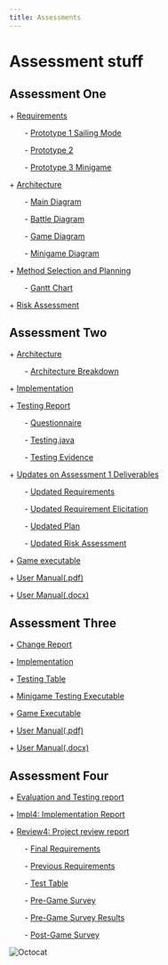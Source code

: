 ```yaml
---
title: Assessments
---
```


Assessment stuff
=====


## Assessment One
<p> + <a href="https://github.com/7SeasOfSomething/3.14Rates/blob/master/docs/assessment1/req1.pdf">Requirements </a></p>

<p> &nbsp;&nbsp;&nbsp;&nbsp;&nbsp;&nbsp; - <a href="https://raw.githubusercontent.com/7SeasOfSomething/3.14Rates/master/docs/assessment1/prototypes/SailingModePrototype1.jpg">Prototype 1 Sailing Mode</a></p>
<p> &nbsp;&nbsp;&nbsp;&nbsp;&nbsp;&nbsp; - <a href="https://raw.githubusercontent.com/7SeasOfSomething/3.14Rates/master/docs/assessment1/prototypes/Prototype2.jpg">Prototype 2</a></p>
<p> &nbsp;&nbsp;&nbsp;&nbsp;&nbsp;&nbsp; - <a href="https://raw.githubusercontent.com/7SeasOfSomething/3.14Rates/master/docs/assessment1/prototypes/MinigamePrototype3.jpg">Prototype 3 Minigame</a></p>


<p> + <a href="https://github.com/7SeasOfSomething/3.14Rates/blob/master/docs/assessment1/arch1.pdf">Architecture</a></p>

<p> &nbsp;&nbsp;&nbsp;&nbsp;&nbsp;&nbsp; - <a href="https://raw.githubusercontent.com/7SeasOfSomething/3.14Rates/master/docs/assessment1/architecture/ArchitectureMain.jpg">Main Diagram</a></p>
<p> &nbsp;&nbsp;&nbsp;&nbsp;&nbsp;&nbsp; - <a href="https://raw.githubusercontent.com/7SeasOfSomething/3.14Rates/master/docs/assessment1/architecture/ActivityDiagramBattle.jpg">Battle Diagram</a></p>
<p> &nbsp;&nbsp;&nbsp;&nbsp;&nbsp;&nbsp; - <a href="https://raw.githubusercontent.com/7SeasOfSomething/3.14Rates/master/docs/assessment1/architecture/ActivityDiagramGame.jpg">Game Diagram</a></p>
<p> &nbsp;&nbsp;&nbsp;&nbsp;&nbsp;&nbsp; - <a href="https://raw.githubusercontent.com/7SeasOfSomething/3.14Rates/master/docs/assessment1/architecture/ActivityDiagramMinigame.jpg">Minigame Diagram</a></p>


<p> + <a href="https://github.com/7SeasOfSomething/3.14Rates/blob/master/docs/assessment1/plan1.pdf">Method Selection and Planning</a></p> 

<p> &nbsp;&nbsp;&nbsp;&nbsp;&nbsp;&nbsp; - <a href="https://github.com/7SeasOfSomething/3.14Rates/blob/master/docs/assessment1/GanttChart1.pdf">Gantt Chart</a></p>


<p> + <a href="https://github.com/7SeasOfSomething/3.14Rates/blob/master/docs/assessment1/risk1.pdf">Risk Assessment</a></p>

## Assessment Two

<p> + <a href="https://github.com/7SeasOfSomething/3.14Rates/blob/master/docs/assessments2/Arch2%20(1).pdf">Architecture</a></p>

<p> &nbsp;&nbsp;&nbsp;&nbsp;&nbsp;&nbsp; - <a href="https://github.com/7SeasOfSomething/3.14Rates/blob/master/docs/assessments2/Architecture%20Breakdown%20(1).pdf">Architecture Breakdown</a></p>


<p> + <a href="https://github.com/7SeasOfSomething/3.14Rates/blob/master/docs/assessments2/Impl2.pdf">Implementation</a></p>

<p> + <a href="https://github.com/7SeasOfSomething/3.14Rates/blob/master/docs/assessments2/Test2.pdf">Testing Report</a></p>

<p> &nbsp;&nbsp;&nbsp;&nbsp;&nbsp;&nbsp; - <a href="https://github.com/7SeasOfSomething/3.14Rates/blob/master/docs/assessments2/Non-Functional%20Requirements%20Test.pdf">Questionnaire</a></p>
<p> &nbsp;&nbsp;&nbsp;&nbsp;&nbsp;&nbsp; - <a href="https://github.com/7SeasOfSomething/3.14Rates/blob/master/docs/assessments2/Testing.java">Testing.java</a></p>
<p> &nbsp;&nbsp;&nbsp;&nbsp;&nbsp;&nbsp; - <a href="https://github.com/7SeasOfSomething/3.14Rates/blob/master/docs/assessments2/Testing%20Evidence_.pdf">Testing Evidence</a></p>


<p> + <a href="https://github.com/7SeasOfSomething/3.14Rates/blob/master/docs/assessments2/Updates2.pdf">Updates on Assessment 1 Deliverables</a></p>

<p> &nbsp;&nbsp;&nbsp;&nbsp;&nbsp;&nbsp; - <a href="https://github.com/7SeasOfSomething/3.14Rates/blob/master/docs/assessments2/Updates2.pdf">Updated Requirements</a></p>
<p> &nbsp;&nbsp;&nbsp;&nbsp;&nbsp;&nbsp; - <a href="https://github.com/7SeasOfSomething/3.14Rates/blob/master/docs/assessments2/Updated%20Requirements%20Elicitation.pdf">Updated Requirement Elicitation</a></p>
<p> &nbsp;&nbsp;&nbsp;&nbsp;&nbsp;&nbsp; - <a href="https://github.com/7SeasOfSomething/3.14Rates/blob/master/docs/assessments2/Updated%20Plan.pdf">Updated Plan</a></p>
<p> &nbsp;&nbsp;&nbsp;&nbsp;&nbsp;&nbsp; - <a href="https://github.com/7SeasOfSomething/3.14Rates/blob/master/docs/assessments2/Updated%20Risk%20Assessment.pdf">Updated Risk Assessment</a></p>
 
<p> + <a href="https://drive.google.com/open?id=19j1ks9zoGIs43eoPInT4LZhDt-GEdtgE">Game executable</a></p>
<p> + <a href="https://github.com/7SeasOfSomething/3.14Rates/blob/master/docs/assessments2/User%20Manual.pdf">User Manual(.pdf)</a></p>
<p> + <a href="https://github.com/7SeasOfSomething/3.14Rates/blob/master/docs/assessments2/User%20Manual.docx">User Manual(.docx)</a></p>

## Assessment Three

<p> + <a href="https://github.com/7SeasOfSomething/3.14Rates/blob/master/docs/assessments3/Change3.pdf">Change Report</a></p>

<p> + <a href="https://github.com/7SeasOfSomething/3.14Rates/blob/master/docs/assessments3/Impl3.pdf">Implementation</a></p>

<p> + <a href="https://github.com/7SeasOfSomething/3.14Rates/blob/master/docs/assessments3/Testing%20Table.docx">Testing Table</a></p>

<p> + <a href="https://github.com/7SeasOfSomething/3.14Rates/blob/master/docs/assessments3/minigametest.java">Minigame Testing Executable</a></p>

<p> + <a href="https://github.com/7SeasOfSomething/3.14Rates/blob/master/docs/assessments3/desktop-1.0.jar">Game Executable</a></p>

<p> + <a href="https://github.com/7SeasOfSomething/3.14Rates/blob/master/docs/assessments3/User%20Manual.pdf">User Manual(.pdf)</a></p>

<p> + <a href="https://github.com/7SeasOfSomething/3.14Rates/blob/master/docs/assessments3/User%20Manual.docx">User Manual(.docx)</a></p>

## Assessment Four

<p> + <a href="https://github.com/7SeasOfSomething/3.14Rates/blob/master/docs/assessments4/ET4.pdf">Evaluation and Testing report</a></p>

<p> + <a href="https://github.com/7SeasOfSomething/3.14Rates/blob/master/docs/assessments4/Impl4.pdf">Impl4: Implementation Report</a></p>

<p> + <a href="https://github.com/7SeasOfSomething/3.14Rates/blob/master/docs/assessments4/Review4.pdf">Review4: Project review report</a></p>

<p> &nbsp;&nbsp;&nbsp;&nbsp;&nbsp;&nbsp; - <a href="https://github.com/7SeasOfSomething/3.14Rates/blob/master/docs/assessments4/Final%20Requirements.pdf">Final Requirements</a></p>
<p> &nbsp;&nbsp;&nbsp;&nbsp;&nbsp;&nbsp; - <a href="https://github.com/7SeasOfSomething/3.14Rates/blob/master/docs/assessments4/Previous%20Requirements.pdf">Previous Requirements</a></p>
<p> &nbsp;&nbsp;&nbsp;&nbsp;&nbsp;&nbsp; - <a href="https://github.com/7SeasOfSomething/3.14Rates/blob/master/docs/assessments4/Testing.pdf">Test Table</a></p>
<p> &nbsp;&nbsp;&nbsp;&nbsp;&nbsp;&nbsp; - <a href="https://github.com/7SeasOfSomething/3.14Rates/blob/master/docs/assessments4/Pre-Game%20Survey.pdf">Pre-Game Survey</a></p>
<p> &nbsp;&nbsp;&nbsp;&nbsp;&nbsp;&nbsp; - <a href="https://github.com/7SeasOfSomething/3.14Rates/blob/master/docs/assessments4/Pre-Game%20Survey%20(Responses).xlsx">Pre-Game Survey Results</a></p>
<p> &nbsp;&nbsp;&nbsp;&nbsp;&nbsp;&nbsp; - <a href="https://github.com/7SeasOfSomething/3.14Rates/blob/master/docs/assessments4/Post-Game%20survey.pdf">Post-Game Survey</a></p>




![Octocat](https://assets-cdn.github.com/images/icons/emoji/octocat.png)
